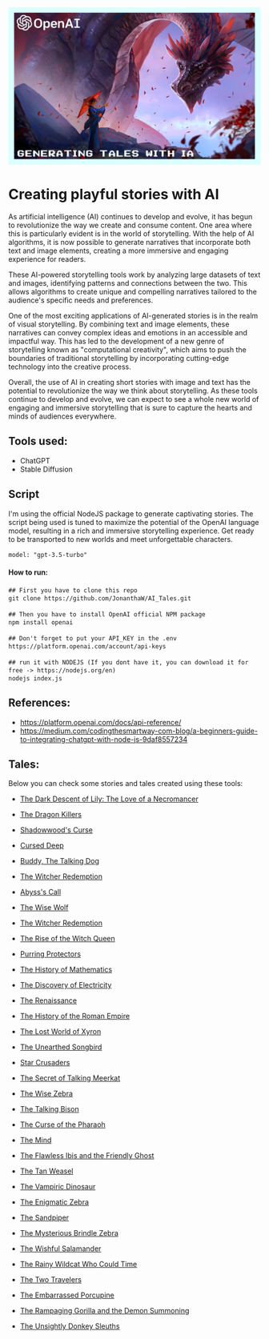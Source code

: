 <p align="center"><img src="/images/logo.png"/></p>

# Creating playful stories with AI

As artificial intelligence (AI) continues to develop and evolve, it has begun to revolutionize the way we create and consume content. One area where this is particularly evident is in the world of storytelling. With the help of AI algorithms, it is now possible to generate narratives that incorporate both text and image elements, creating a more immersive and engaging experience for readers.

These AI-powered storytelling tools work by analyzing large datasets of text and images, identifying patterns and connections between the two. This allows algorithms to create unique and compelling narratives tailored to the audience's specific needs and preferences.

One of the most exciting applications of AI-generated stories is in the realm of visual storytelling. By combining text and image elements, these narratives can convey complex ideas and emotions in an accessible and impactful way. This has led to the development of a new genre of storytelling known as "computational creativity", which aims to push the boundaries of traditional storytelling by incorporating cutting-edge technology into the creative process.

Overall, the use of AI in creating short stories with image and text has the potential to revolutionize the way we think about storytelling. As these tools continue to develop and evolve, we can expect to see a whole new world of engaging and immersive storytelling that is sure to capture the hearts and minds of audiences everywhere.


## Tools used:

* ChatGPT
* Stable Diffusion

## Script
I'm using the official NodeJS package to generate captivating stories. The script being used is tuned to maximize the potential of the OpenAI language model, resulting in a rich and immersive storytelling experience. Get ready to be transported to new worlds and meet unforgettable characters.

```
model: "gpt-3.5-turbo"
```

#### How to run:

```
## First you have to clone this repo
git clone https://github.com/JonanthaW/AI_Tales.git

## Then you have to install OpenAI official NPM package
npm install openai

## Don't forget to put your API_KEY in the .env
https://platform.openai.com/account/api-keys

## run it with NODEJS (If you dont have it, you can download it for free -> https://nodejs.org/en)
nodejs index.js
```

## References:

* https://platform.openai.com/docs/api-reference/
* https://medium.com/codingthesmartway-com-blog/a-beginners-guide-to-integrating-chatgpt-with-node-js-9daf8557234

## Tales:

Below you can check some stories and tales created using these tools:

* [The Dark Descent of Lily: The Love of a Necromancer](https://github.com/JonanthaW/AI_Tales/tree/main/The%20Dark%20Descent%20of%20Lily)
* [The Dragon Killers](https://github.com/JonanthaW/AI_Tales/tree/main/The%20Dragon%20Killers)
* [Shadowwood's Curse](https://github.com/JonanthaW/AI_Tales/tree/main/Shadowwood's%20Curse)
* [Cursed Deep](https://github.com/JonanthaW/AI_Tales/tree/main/Cursed%20Deep)
* [Buddy, The Talking Dog](https://github.com/JonanthaW/AI_Tales/tree/main/Buddy%2C%20The%20Talking%20Dog)
* [The Witcher Redemption](https://github.com/JonanthaW/AI_Tales/tree/main/The%20Witcher%20Redemption)
* [Abyss's Call](https://github.com/JonanthaW/AI_Tales/tree/main/Abyss's%20Call)
* [The Wise Wolf](https://github.com/JonanthaW/AI_Tales/tree/main/The%20Wise%20Wolf)
* [The Witcher Redemption](https://github.com/JonanthaW/AI_Tales/tree/main/The%20Witcher%20Redemption)
* [The Rise of the Witch Queen](https://github.com/JonanthaW/AI_Tales/tree/main/The%20Rise%20of%20the%20Witch%20Queen)
* [Purring Protectors](https://github.com/JonanthaW/AI_Tales/tree/main/Purring%20Protectors)
* [The History of Mathematics](https://github.com/JonanthaW/AI_Tales/tree/main/The%20History%20of%20Mathematics)
* [The Discovery of Electricity](https://github.com/JonanthaW/AI_Tales/tree/main/The%20Discovery%20of%20Electricity)
* [The Renaissance](https://github.com/JonanthaW/AI_Tales/tree/main/The%20Renaissance)
* [The History of the Roman Empire](https://github.com/JonanthaW/AI_Tales/tree/main/The%20History%20of%20the%20Roman%20Empire)
* [The Lost World of Xyron](https://github.com/JonanthaW/AI_Tales/tree/main/The%20Lost%20World%20of%20Xyron)

* [The Unearthed Songbird](https://github.com/JonanthaW/AI_Tales/tree/main/The%20Unearthed%20Songbird)
* [Star Crusaders](https://github.com/JonanthaW/AI_Tales/tree/main/Star%20Crusaders)
* [The Secret of Talking Meerkat](https://github.com/JonanthaW/AI_Tales/tree/main/The%20Secret%20of%20Talking%20Meerkat)
* [The Wise Zebra](https://github.com/JonanthaW/AI_Tales/tree/main/The%20Wise%20Zebra)
* [The Talking Bison](https://github.com/JonanthaW/AI_Tales/tree/main/The%20Talking%20Bison)
* [The Curse of the Pharaoh](https://github.com/JonanthaW/AI_Tales/tree/main/The%20Curse%20of%20the%20Pharaoh)
* [The Mind](https://github.com/JonanthaW/AI_Tales/tree/main/The%20Mind)
* [The Flawless Ibis and the Friendly Ghost](https://github.com/JonanthaW/AI_Tales/tree/main/The%20Flawless%20Ibis%20and%20the%20Friendly%20Ghost)
* [The Tan Weasel](https://github.com/JonanthaW/AI_Tales/tree/main/The%20Tan%20Weasel)
* [The Vampiric Dinosaur](https://github.com/JonanthaW/AI_Tales/tree/main/The%20Vampiric%20Dinosaur)
* [The Enigmatic Zebra](https://github.com/JonanthaW/AI_Tales/tree/main/The%20Enigmatic%20Zebra)
* [The Sandpiper](https://github.com/JonanthaW/AI_Tales/tree/main/The%20Sandpiper)
* [The Mysterious Brindle Zebra](https://github.com/JonanthaW/AI_Tales/tree/main/The%20Mysterious%20Brindle%20Zebra)
* [The Wishful Salamander](https://github.com/JonanthaW/AI_Tales/tree/main/The%20Wishful%20Salamander)
* [The Rainy Wildcat Who Could Time](https://github.com/JonanthaW/AI_Tales/tree/main/The%20Rainy%20Wildcat%20Who%20Could%20Time)
* [The Two Travelers](https://github.com/JonanthaW/AI_Tales/tree/main/The%20Two%20Travelers)
* [The Embarrassed Porcupine](https://github.com/JonanthaW/AI_Tales/tree/main/The%20Embarrassed%20Porcupine)
* [The Rampaging Gorilla and the Demon Summoning](https://github.com/JonanthaW/AI_Tales/tree/main/The%20Rampaging%20Gorilla%20and%20the%20Demon%20Summoning)
* [The Unsightly Donkey Sleuths](https://github.com/JonanthaW/AI_Tales/tree/main/The%20Unsightly%20Donkey%20Sleuths)